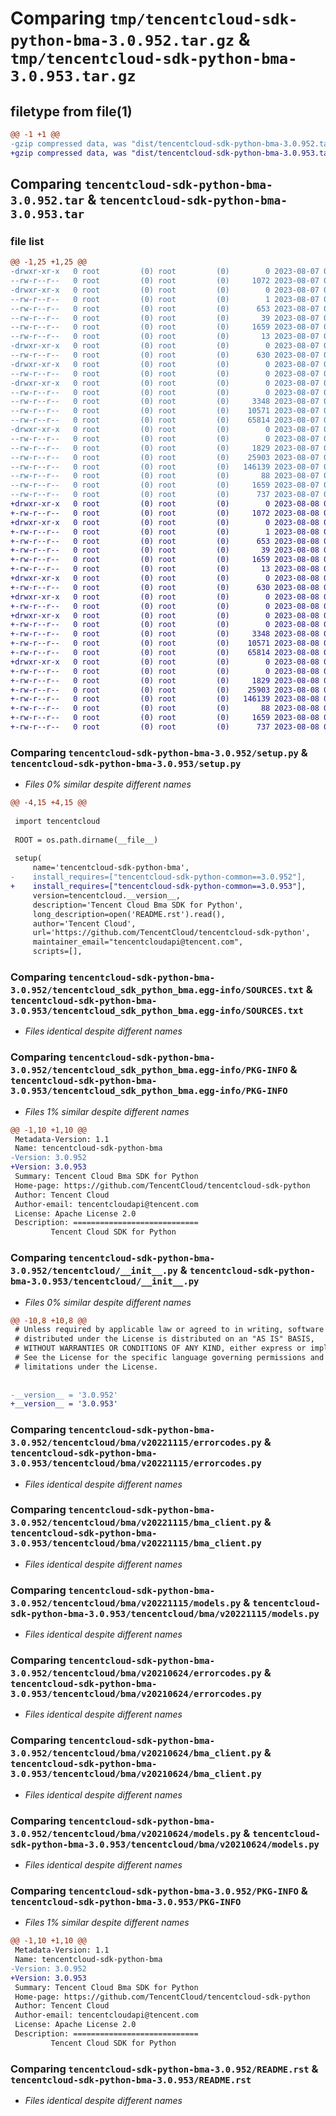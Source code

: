 # Comparing `tmp/tencentcloud-sdk-python-bma-3.0.952.tar.gz` & `tmp/tencentcloud-sdk-python-bma-3.0.953.tar.gz`

## filetype from file(1)

```diff
@@ -1 +1 @@
-gzip compressed data, was "dist/tencentcloud-sdk-python-bma-3.0.952.tar", last modified: Mon Aug  7 08:46:57 2023, max compression
+gzip compressed data, was "dist/tencentcloud-sdk-python-bma-3.0.953.tar", last modified: Tue Aug  8 00:18:43 2023, max compression
```

## Comparing `tencentcloud-sdk-python-bma-3.0.952.tar` & `tencentcloud-sdk-python-bma-3.0.953.tar`

### file list

```diff
@@ -1,25 +1,25 @@
-drwxr-xr-x   0 root         (0) root         (0)        0 2023-08-07 08:46:57.000000 tencentcloud-sdk-python-bma-3.0.952/
--rw-r--r--   0 root         (0) root         (0)     1072 2023-08-07 08:46:57.000000 tencentcloud-sdk-python-bma-3.0.952/setup.py
-drwxr-xr-x   0 root         (0) root         (0)        0 2023-08-07 08:46:57.000000 tencentcloud-sdk-python-bma-3.0.952/tencentcloud_sdk_python_bma.egg-info/
--rw-r--r--   0 root         (0) root         (0)        1 2023-08-07 08:46:57.000000 tencentcloud-sdk-python-bma-3.0.952/tencentcloud_sdk_python_bma.egg-info/dependency_links.txt
--rw-r--r--   0 root         (0) root         (0)      653 2023-08-07 08:46:57.000000 tencentcloud-sdk-python-bma-3.0.952/tencentcloud_sdk_python_bma.egg-info/SOURCES.txt
--rw-r--r--   0 root         (0) root         (0)       39 2023-08-07 08:46:57.000000 tencentcloud-sdk-python-bma-3.0.952/tencentcloud_sdk_python_bma.egg-info/requires.txt
--rw-r--r--   0 root         (0) root         (0)     1659 2023-08-07 08:46:57.000000 tencentcloud-sdk-python-bma-3.0.952/tencentcloud_sdk_python_bma.egg-info/PKG-INFO
--rw-r--r--   0 root         (0) root         (0)       13 2023-08-07 08:46:57.000000 tencentcloud-sdk-python-bma-3.0.952/tencentcloud_sdk_python_bma.egg-info/top_level.txt
-drwxr-xr-x   0 root         (0) root         (0)        0 2023-08-07 08:46:57.000000 tencentcloud-sdk-python-bma-3.0.952/tencentcloud/
--rw-r--r--   0 root         (0) root         (0)      630 2023-08-07 08:46:57.000000 tencentcloud-sdk-python-bma-3.0.952/tencentcloud/__init__.py
-drwxr-xr-x   0 root         (0) root         (0)        0 2023-08-07 08:46:57.000000 tencentcloud-sdk-python-bma-3.0.952/tencentcloud/bma/
--rw-r--r--   0 root         (0) root         (0)        0 2023-08-07 08:46:57.000000 tencentcloud-sdk-python-bma-3.0.952/tencentcloud/bma/__init__.py
-drwxr-xr-x   0 root         (0) root         (0)        0 2023-08-07 08:46:57.000000 tencentcloud-sdk-python-bma-3.0.952/tencentcloud/bma/v20221115/
--rw-r--r--   0 root         (0) root         (0)        0 2023-08-07 08:46:57.000000 tencentcloud-sdk-python-bma-3.0.952/tencentcloud/bma/v20221115/__init__.py
--rw-r--r--   0 root         (0) root         (0)     3348 2023-08-07 08:46:57.000000 tencentcloud-sdk-python-bma-3.0.952/tencentcloud/bma/v20221115/errorcodes.py
--rw-r--r--   0 root         (0) root         (0)    10571 2023-08-07 08:46:57.000000 tencentcloud-sdk-python-bma-3.0.952/tencentcloud/bma/v20221115/bma_client.py
--rw-r--r--   0 root         (0) root         (0)    65814 2023-08-07 08:46:57.000000 tencentcloud-sdk-python-bma-3.0.952/tencentcloud/bma/v20221115/models.py
-drwxr-xr-x   0 root         (0) root         (0)        0 2023-08-07 08:46:57.000000 tencentcloud-sdk-python-bma-3.0.952/tencentcloud/bma/v20210624/
--rw-r--r--   0 root         (0) root         (0)        0 2023-08-07 08:46:57.000000 tencentcloud-sdk-python-bma-3.0.952/tencentcloud/bma/v20210624/__init__.py
--rw-r--r--   0 root         (0) root         (0)     1829 2023-08-07 08:46:57.000000 tencentcloud-sdk-python-bma-3.0.952/tencentcloud/bma/v20210624/errorcodes.py
--rw-r--r--   0 root         (0) root         (0)    25903 2023-08-07 08:46:57.000000 tencentcloud-sdk-python-bma-3.0.952/tencentcloud/bma/v20210624/bma_client.py
--rw-r--r--   0 root         (0) root         (0)   146139 2023-08-07 08:46:57.000000 tencentcloud-sdk-python-bma-3.0.952/tencentcloud/bma/v20210624/models.py
--rw-r--r--   0 root         (0) root         (0)       88 2023-08-07 08:46:57.000000 tencentcloud-sdk-python-bma-3.0.952/setup.cfg
--rw-r--r--   0 root         (0) root         (0)     1659 2023-08-07 08:46:57.000000 tencentcloud-sdk-python-bma-3.0.952/PKG-INFO
--rw-r--r--   0 root         (0) root         (0)      737 2023-08-07 08:46:57.000000 tencentcloud-sdk-python-bma-3.0.952/README.rst
+drwxr-xr-x   0 root         (0) root         (0)        0 2023-08-08 00:18:43.000000 tencentcloud-sdk-python-bma-3.0.953/
+-rw-r--r--   0 root         (0) root         (0)     1072 2023-08-08 00:18:43.000000 tencentcloud-sdk-python-bma-3.0.953/setup.py
+drwxr-xr-x   0 root         (0) root         (0)        0 2023-08-08 00:18:43.000000 tencentcloud-sdk-python-bma-3.0.953/tencentcloud_sdk_python_bma.egg-info/
+-rw-r--r--   0 root         (0) root         (0)        1 2023-08-08 00:18:43.000000 tencentcloud-sdk-python-bma-3.0.953/tencentcloud_sdk_python_bma.egg-info/dependency_links.txt
+-rw-r--r--   0 root         (0) root         (0)      653 2023-08-08 00:18:43.000000 tencentcloud-sdk-python-bma-3.0.953/tencentcloud_sdk_python_bma.egg-info/SOURCES.txt
+-rw-r--r--   0 root         (0) root         (0)       39 2023-08-08 00:18:43.000000 tencentcloud-sdk-python-bma-3.0.953/tencentcloud_sdk_python_bma.egg-info/requires.txt
+-rw-r--r--   0 root         (0) root         (0)     1659 2023-08-08 00:18:43.000000 tencentcloud-sdk-python-bma-3.0.953/tencentcloud_sdk_python_bma.egg-info/PKG-INFO
+-rw-r--r--   0 root         (0) root         (0)       13 2023-08-08 00:18:43.000000 tencentcloud-sdk-python-bma-3.0.953/tencentcloud_sdk_python_bma.egg-info/top_level.txt
+drwxr-xr-x   0 root         (0) root         (0)        0 2023-08-08 00:18:43.000000 tencentcloud-sdk-python-bma-3.0.953/tencentcloud/
+-rw-r--r--   0 root         (0) root         (0)      630 2023-08-08 00:18:43.000000 tencentcloud-sdk-python-bma-3.0.953/tencentcloud/__init__.py
+drwxr-xr-x   0 root         (0) root         (0)        0 2023-08-08 00:18:43.000000 tencentcloud-sdk-python-bma-3.0.953/tencentcloud/bma/
+-rw-r--r--   0 root         (0) root         (0)        0 2023-08-08 00:18:43.000000 tencentcloud-sdk-python-bma-3.0.953/tencentcloud/bma/__init__.py
+drwxr-xr-x   0 root         (0) root         (0)        0 2023-08-08 00:18:43.000000 tencentcloud-sdk-python-bma-3.0.953/tencentcloud/bma/v20221115/
+-rw-r--r--   0 root         (0) root         (0)        0 2023-08-08 00:18:43.000000 tencentcloud-sdk-python-bma-3.0.953/tencentcloud/bma/v20221115/__init__.py
+-rw-r--r--   0 root         (0) root         (0)     3348 2023-08-08 00:18:43.000000 tencentcloud-sdk-python-bma-3.0.953/tencentcloud/bma/v20221115/errorcodes.py
+-rw-r--r--   0 root         (0) root         (0)    10571 2023-08-08 00:18:43.000000 tencentcloud-sdk-python-bma-3.0.953/tencentcloud/bma/v20221115/bma_client.py
+-rw-r--r--   0 root         (0) root         (0)    65814 2023-08-08 00:18:43.000000 tencentcloud-sdk-python-bma-3.0.953/tencentcloud/bma/v20221115/models.py
+drwxr-xr-x   0 root         (0) root         (0)        0 2023-08-08 00:18:43.000000 tencentcloud-sdk-python-bma-3.0.953/tencentcloud/bma/v20210624/
+-rw-r--r--   0 root         (0) root         (0)        0 2023-08-08 00:18:43.000000 tencentcloud-sdk-python-bma-3.0.953/tencentcloud/bma/v20210624/__init__.py
+-rw-r--r--   0 root         (0) root         (0)     1829 2023-08-08 00:18:43.000000 tencentcloud-sdk-python-bma-3.0.953/tencentcloud/bma/v20210624/errorcodes.py
+-rw-r--r--   0 root         (0) root         (0)    25903 2023-08-08 00:18:43.000000 tencentcloud-sdk-python-bma-3.0.953/tencentcloud/bma/v20210624/bma_client.py
+-rw-r--r--   0 root         (0) root         (0)   146139 2023-08-08 00:18:43.000000 tencentcloud-sdk-python-bma-3.0.953/tencentcloud/bma/v20210624/models.py
+-rw-r--r--   0 root         (0) root         (0)       88 2023-08-08 00:18:43.000000 tencentcloud-sdk-python-bma-3.0.953/setup.cfg
+-rw-r--r--   0 root         (0) root         (0)     1659 2023-08-08 00:18:43.000000 tencentcloud-sdk-python-bma-3.0.953/PKG-INFO
+-rw-r--r--   0 root         (0) root         (0)      737 2023-08-08 00:18:43.000000 tencentcloud-sdk-python-bma-3.0.953/README.rst
```

### Comparing `tencentcloud-sdk-python-bma-3.0.952/setup.py` & `tencentcloud-sdk-python-bma-3.0.953/setup.py`

 * *Files 0% similar despite different names*

```diff
@@ -4,15 +4,15 @@
 
 import tencentcloud
 
 ROOT = os.path.dirname(__file__)
 
 setup(
     name='tencentcloud-sdk-python-bma',
-    install_requires=["tencentcloud-sdk-python-common==3.0.952"],
+    install_requires=["tencentcloud-sdk-python-common==3.0.953"],
     version=tencentcloud.__version__,
     description='Tencent Cloud Bma SDK for Python',
     long_description=open('README.rst').read(),
     author='Tencent Cloud',
     url='https://github.com/TencentCloud/tencentcloud-sdk-python',
     maintainer_email="tencentcloudapi@tencent.com",
     scripts=[],
```

### Comparing `tencentcloud-sdk-python-bma-3.0.952/tencentcloud_sdk_python_bma.egg-info/SOURCES.txt` & `tencentcloud-sdk-python-bma-3.0.953/tencentcloud_sdk_python_bma.egg-info/SOURCES.txt`

 * *Files identical despite different names*

### Comparing `tencentcloud-sdk-python-bma-3.0.952/tencentcloud_sdk_python_bma.egg-info/PKG-INFO` & `tencentcloud-sdk-python-bma-3.0.953/tencentcloud_sdk_python_bma.egg-info/PKG-INFO`

 * *Files 1% similar despite different names*

```diff
@@ -1,10 +1,10 @@
 Metadata-Version: 1.1
 Name: tencentcloud-sdk-python-bma
-Version: 3.0.952
+Version: 3.0.953
 Summary: Tencent Cloud Bma SDK for Python
 Home-page: https://github.com/TencentCloud/tencentcloud-sdk-python
 Author: Tencent Cloud
 Author-email: tencentcloudapi@tencent.com
 License: Apache License 2.0
 Description: ============================
         Tencent Cloud SDK for Python
```

### Comparing `tencentcloud-sdk-python-bma-3.0.952/tencentcloud/__init__.py` & `tencentcloud-sdk-python-bma-3.0.953/tencentcloud/__init__.py`

 * *Files 0% similar despite different names*

```diff
@@ -10,8 +10,8 @@
 # Unless required by applicable law or agreed to in writing, software
 # distributed under the License is distributed on an "AS IS" BASIS,
 # WITHOUT WARRANTIES OR CONDITIONS OF ANY KIND, either express or implied.
 # See the License for the specific language governing permissions and
 # limitations under the License.
 
 
-__version__ = '3.0.952'
+__version__ = '3.0.953'
```

### Comparing `tencentcloud-sdk-python-bma-3.0.952/tencentcloud/bma/v20221115/errorcodes.py` & `tencentcloud-sdk-python-bma-3.0.953/tencentcloud/bma/v20221115/errorcodes.py`

 * *Files identical despite different names*

### Comparing `tencentcloud-sdk-python-bma-3.0.952/tencentcloud/bma/v20221115/bma_client.py` & `tencentcloud-sdk-python-bma-3.0.953/tencentcloud/bma/v20221115/bma_client.py`

 * *Files identical despite different names*

### Comparing `tencentcloud-sdk-python-bma-3.0.952/tencentcloud/bma/v20221115/models.py` & `tencentcloud-sdk-python-bma-3.0.953/tencentcloud/bma/v20221115/models.py`

 * *Files identical despite different names*

### Comparing `tencentcloud-sdk-python-bma-3.0.952/tencentcloud/bma/v20210624/errorcodes.py` & `tencentcloud-sdk-python-bma-3.0.953/tencentcloud/bma/v20210624/errorcodes.py`

 * *Files identical despite different names*

### Comparing `tencentcloud-sdk-python-bma-3.0.952/tencentcloud/bma/v20210624/bma_client.py` & `tencentcloud-sdk-python-bma-3.0.953/tencentcloud/bma/v20210624/bma_client.py`

 * *Files identical despite different names*

### Comparing `tencentcloud-sdk-python-bma-3.0.952/tencentcloud/bma/v20210624/models.py` & `tencentcloud-sdk-python-bma-3.0.953/tencentcloud/bma/v20210624/models.py`

 * *Files identical despite different names*

### Comparing `tencentcloud-sdk-python-bma-3.0.952/PKG-INFO` & `tencentcloud-sdk-python-bma-3.0.953/PKG-INFO`

 * *Files 1% similar despite different names*

```diff
@@ -1,10 +1,10 @@
 Metadata-Version: 1.1
 Name: tencentcloud-sdk-python-bma
-Version: 3.0.952
+Version: 3.0.953
 Summary: Tencent Cloud Bma SDK for Python
 Home-page: https://github.com/TencentCloud/tencentcloud-sdk-python
 Author: Tencent Cloud
 Author-email: tencentcloudapi@tencent.com
 License: Apache License 2.0
 Description: ============================
         Tencent Cloud SDK for Python
```

### Comparing `tencentcloud-sdk-python-bma-3.0.952/README.rst` & `tencentcloud-sdk-python-bma-3.0.953/README.rst`

 * *Files identical despite different names*

